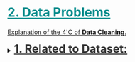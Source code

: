 <h1 style='color:darkcyan;text-decoration:underline'>2. Data Problems</h1>


<div style='width:1000px;margin:auto'>

<p><a href="file:///media/mosaab/Volume/Personal/Development/Courses%20Docs/Data%20Science/0_%20A%20Data%20Science%20Framework%20to%20achieve%2099%20Accuracy/a-data-science-framework-to-achieve-99-accuracy.html#3.21-The-4-C's-of-Data-Cleaning:-Correcting,-Completing,-Creating,-and-Converting">Explanation of the 4'C of <b>Data Cleaning</b>.</a> </p>


<details><summary><span style='color:#333;font-size:25px;font-weight:bold;text-decoration:underline'>1. Related to Dataset:</span></summary>
<p>

<details><summary><b>1. Imbalanced Data set:</b></summary>
<p>

<ul>
<li><p><a href="file:///media/mosaab/Volume/Personal/Development/Courses%20Docs/Applied%20ML%20Course/0_Code/11_Classification%20Algorithms%20in%20Real-World%20problems/1_Dealing%20with%20Imbalanced%20Datasets.html"><span style='color:#333333'><b>1. Imbalanced Data set:</b></span></a> </p></li>

<li><p><a href="https://imbalanced-learn.org/en/stable/over_sampling.html"><span style='color:#333333'><b>2. Another way</b> (better)</span></a> </p></li>
</ul>

</p>
</details>

<details><summary><b>2. Large Dataset:</b></summary>
<p>
<details><summary>From<b>CSV</b> To <b>HDF5</b></summary>
<p>
~~~python
df = pd.read_csv('/kaggle/input/train.csv', chunksize=1000)
~~~
</p>
</details>
<details><summary>From<b>CSV</b> To <b>HDF5</b></summary>
<p>
<ul>
<li><a href="https://stackoverflow.com/questions/27203161/convert-large-csv-to-hdf5"><b>After reading csv</b></a> </li>

<li><a href="file:///media/mosaab/Volume/Personal/Development/Courses%20Docs/Kaggle's%20Notebooks/7_From%20Large%20CSV%20to%20small%20HDF5/__notebook__.html"><b>When we can't read the csv</b></a> </li>
</ul>

</p>
</details>


<details><summary><b>Reduced size of dataset</b></summary>
<p>
~~~python
from tqdm import tqdm_notebook

def reduce_mem_usage(df):
    start_mem = df.memory_usage().sum() / 1024<b>3
    print('~> Memory usage of dataframe is {:.3f} GB'.format(start_mem))

    for col in tqdm_notebook(df.columns):
        col_type = df[col].dtype
        if col_type != object:
                c_min = df[col].min()
                c_max = df[col].max()
                if str(col_type)[:3] == 'int':
                    if c_min > np.iinfo(np.int8).min and c_max < np.iinfo(np.int8).max:
                        df[col] = df[col].astype(np.int8)
                    elif c_min > np.iinfo(np.uint8).min and c_max < np.iinfo(np.uint8).max:
                        df[col] = df[col].astype(np.uint8)
                    elif c_min > np.iinfo(np.int16).min and c_max < np.iinfo(np.int16).max:
                        df[col] = df[col].astype(np.int16)
                    elif c_min > np.iinfo(np.uint16).min and c_max < np.iinfo(np.uint16).max:
                        df[col] = df[col].astype(np.uint16)
                    elif c_min > np.iinfo(np.int32).min and c_max < np.iinfo(np.int32).max:
                        df[col] = df[col].astype(np.int32)
                    elif c_min > np.iinfo(np.uint32).min and c_max < np.iinfo(np.uint32).max:
                        df[col] = df[col].astype(np.uint32)                    
                    elif c_min > np.iinfo(np.int64).min and c_max < np.iinfo(np.int64).max:
                        df[col] = df[col].astype(np.int64)
                    elif c_min > np.iinfo(np.uint64).min and c_max < np.iinfo(np.uint64).max:
                        df[col] = df[col].astype(np.uint64)
                else:
                    if c_min > np.finfo(np.float16).min and c_max < np.finfo(np.float16).max:
                        df[col] = df[col].astype(np.float16)
                    elif c_min > np.finfo(np.float32).min and c_max < np.finfo(np.float32).max:
                        df[col] = df[col].astype(np.float32)
                    else:
                        df[col] = df[col].astype(np.float64)
        ## Comment this if you have NaN value in this column.
        # else:
            # df[col] = df[col].astype('category')

    end_mem = df.memory_usage().sum() / 1024<b>3
    print('~> Memory usage after optimization is: {:.3f} GB'.format(end_mem))
    print('~> Decreased by {:.1f}%'.format(100 * (start_mem - end_mem) / start_mem))
    print('---'*20)
    return df
~~~
</p>
</details>


</p>
</details>

</p>
</details>

<hr>

<details><summary style='font-size:23px;text-decoration:underline'><b>2. Categorical ~> Numerical:</b></summary>
<p>

<details><summary> <b>1. Response Coding</b> </summary>
<p>
~~~python
## Note: Modify [X_train] to fit your code
## NOTE: Modify the dataframe at the end.
def ResponseCoding(train_df, feature, target, alpha=10):
    feature_count = train_df[feature].value_counts()
    n_classes     = train_df[target].nunique()
    feature_dict  = dict()

    # Compute the Response Coding / Mean Replacement.
    for i, denominator in feature_count.items():
        vec = []
        for k in range(0, n_classes):
            nominator         = len(train_df.loc[(train_df[target]==k) & (train_df[feature]==i)])
            laplace_smoothing = (nominator + alpha)/(denominator+(n_classes*alpha))
            vec.append(laplace_smoothing)
        feature_dict[i] = vec
    return feature_dict, feature_count, n_classes


def assignResponseCoding(df, col_id, feature, feature_dict, feature_count, n_classes):
    feature_final = [[] for i in range(n_classes)]
    for idx, row in df.iterrows():
        for i in range(n_classes):
            if row[feature] in dict(feature_count).keys():
                feature_final[i].append(feature_dict[row[feature]][i])
            else:
                feature_final[i].append(1/n_classes)

    return pd.DataFrame({str(col_id): df[col_id],
                         str(feature)+'_responseCoding_0': feature_final[0],
                         str(feature)+'_responseCoding_1': feature_final[1]})
~~~
~~~python
def add_df(df, df_encoding):
    return df.merge(df_encoding, on='id', how='left')
~~~
~~~python
## Response Coding for [Train] & [Test] dataset
# Note: Specify the features here below to be encoded.
features = ['nom_5', 'nom_6', 'nom_7', 'nom_8', 'nom_9']
nom_responseCoding_train = pd.DataFrame({'id': train.id})
nom_responseCoding_test = pd.DataFrame({'id': test.id})

for col in features:
    print(f'~> ResponseCoding for {bg(col+str("..."), "s", "green")}')
    feature_dict, feature_count, n_classes = ResponseCoding(train, 'nom_5', 'target')
   
    print(f'- Assigning {bg("Train", "s")}')
    temp_train = assignResponseCoding(train, 'id', col, feature_dict, feature_count, n_classes)
    nom_responseCoding_train = add_df(nom_responseCoding_train, temp_train)
    
    print(f'- Assigning {bg("Test", "s")}')
    temp_test = assignResponseCoding(test, 'id', col, feature_dict, feature_count, n_classes)
    nom_responseCoding_test = add_df(nom_responseCoding_test, temp_test)
~~~
</p>
</details>

<details><summary><b>2.1 One-Hot Encoding (Nominal)</b> </summary>
<p>
~~~

from sklearn.preprocessing import LabelEncoder
le = LabelEncoder()
for col in df_copy.columns:
    df_copy[col] = le.fit_transform(df_copy[col])
~~~ 
</p>
</details>


<details><summary><b>2.2 One-Hot Encoding (Ordinal)</b></summary>
<p style="margin: 0">
<p><a href="https://www.kaggle.com/jemseow/machine-learning-to-predict-app-ratings">See <b>Code</b> in Kaggle</a> </p>

~~~python
#Cleaning of content rating classification
RatingL = df['Content Rating'].unique()
RatingDict = {}

for i in range(len(RatingL)):
    RatingDict[RatingL[i]] = i
   
df['Content Rating'] = df['Content Rating'].map(RatingDict).astype(int)
~~~
</p>
</details>



<details><summary><b>2.3 Dummy</b> Variables</summary>
<p style="margin: 0">
<p><a href="file:///media/mosaab/Volume/Personal/Development/Courses%20Docs/Data%20Science/11_Decision%20Tree,%20Random%20Forest/2_Decision%20Trees%20and%20Random%20Forest%20Project-Mosaab.html#Get-Dummy-Variable">Dummy Variable in Action</a> </p>

~~~python
# Always remove one column of the dummy variables.
cat_feats = ['Categorical Column name']

final_data = pd.get_dummies(whole_dataset, columns=cat_feats, drop_first=True)
~~~

~~~python
# Select all the categorical variables then get the dummy variables out of them
cat_vars = df.select_dtypes(include=['object']).copy().columns
for var in cat_vars:
	# For each cat add dummy var, drop original column
	df = pd.concat([df.drop(var, axis=1), pd.get_dummies(df[var], prefix=var, prefix_sep='_', drop_first=True, dummy_na=dummy_na)], axis=1)
~~~

<h4>We can make the dummy variables sparse in order to make it fit into memory, then convert it back to form which suitable for models to handle.</h4>
<h4>Note: (.sparse.to_coo().tocsr()) is responsible to make it suitable for models to handle.</h4>
~~~python
X_comb_onehot = pd.get_dummies(pd.concat([X_train, X_test]), sparse=True, columns=X_train.columns)
X_train_sparse = X_comb_onehot.loc[y_train.index].sparse.to_coo().tocsr()
X_test_sparse = X_comb_onehot.drop(index=y_train.index).sparse.to_coo().tocsr()

lr_params = dict(solver="lbfgs", C=0.2, max_iter=5000, random_state=0)
models = [LogisticRegression(**lr_params).fit(X_train_sparse[t], y_train[t])
          for t, _ in KFold(5, random_state=0).split(X_train_sparse)]
~~~
</p>
</details>

<details><summary>From <b>One-Hot Encoding</b> To <b>Ordinal</b></summary>
<p>
~~~
ind['inst'] = np.argmax(np.array(ind[[c for c in ind if c.startswith('instl')]]), axis = 1)
~~~ 
</p>
</details>

<details><summary><b>3. Label Encoder</b></summary>
<p style="margin: 0">
~~~python
df[col] = df[col].factorize()[0]
~~~
~~~python
# Create a label encoder object
le = LabelEncoder()
le_count = 0

# Iterate through the columns
for col in app_train:
    if app_train[col].dtype == 'object':
        # If 2 or fewer unique categories
        if len(list(app_train[col].unique())) <= 2:
            # Train on the training data
            le.fit(app_train[col])
            # Transform both training and testing data
            app_train[col] = le.transform(app_train[col])
            app_test[col] = le.transform(app_test[col])
            
            # Keep track of how many columns were label encoded
            le_count += 1
            
print('%d columns were label encoded.' % le_count)
~~~
<h4> 2. A Better Version</h4>
~~~python
from tqdm import tqdm_notebook

cat_columns = [col for col in train.columns if col not in ['id', 'target', 'dataset_type']]
for col in tqdm_notebook(cat_columns):
    le = LabelEncoder()
    le.fit(list(train[col].astype(str).values) + list(test[col].astype(str).values))
    train[col] = le.transform(list(train[col].astype(str).values))
    test[col] = le.transform(list(test[col].astype(str).values))   
~~~
</p>
</details>

<details><summary> <b>4. Thermometer Encoding [Ordinal]</b></summary>
<p>
<h4>Note:</h4>
<p class='alert alert-info'>&nbsp;&nbsp;&nbsp;&nbsp;You can encode ordinal data using the thermometer trick. If there are 𝑁 possible values for the variable, then you map each value to a 𝑁-vector, where you put a 1 in the position that matches the value of the variable and all subsequent position.
<br><br>
&nbsp;&nbsp;&nbsp;&nbsp;For instance: first place ↦(1,1,1), second place ↦(0,1,1), third place ↦(0,0,1).</p>

<h4>1. Build the Class.</h4>
~~~python
from sklearn.base import TransformerMixin
from itertools import repeat
import scipy


class ThermometerEncoder(TransformerMixin):
    """
    Assumes all values are known at fit
    """
    def __init__(self, sort_key=None):
        self.sort_key = sort_key
        self.value_map_ = None
    
    def fit(self, X, y=None):
        self.value_map_ = {val: i for i, val in enumerate(sorted(X.unique(), key=self.sort_key))}
        return self
    
    def transform(self, X, y=None):
        values = X.map(self.value_map_)
        
        possible_values = sorted(self.value_map_.values())
        
        idx1 = []
        idx2 = []
        
        all_indices = np.arange(len(X))
        
        for idx, val in enumerate(possible_values[:-1]):
            new_idxs = all_indices[values > val]
            idx1.extend(new_idxs)
            idx2.extend(repeat(idx, len(new_idxs)))
            
        result = scipy.sparse.coo_matrix(([1] * len(idx1), (idx1, idx2)), shape=(len(X), len(possible_values)), dtype="int8")
            
        return result
~~~

<h4>2. How to use</h4>
~~~python
thermos=[]
for col in ["ord_1", "ord_2", "ord_3", "ord_4", "ord_5a", "day", "month"]:
    if col=="ord_1":
        sort_key=['Novice', 'Contributor', 'Expert', 'Master', 'Grandmaster'].index
    elif col=="ord_2":
        sort_key=['Freezing', 'Cold', 'Warm', 'Hot', 'Boiling Hot', 'Lava Hot'].index
    elif col in ["ord_3", "ord_4", "ord_5a"]:
        sort_key=str
    elif col in ["day", "month"]:
        sort_key=int
    else:
        raise ValueError(col)
    
    enc=ThermometerEncoder(sort_key=sort_key)
    thermos.append(enc.fit_transform(X[col]))
~~~
</p>
</details>

<details><summary> <b>5. Feature Hashing</b></summary>
<p>
<h4> Using FeatureHasher (Multiple Columns)</h4>
~~~python
from sklearn.feature_extraction import FeatureHasher

X_train_hash=X.copy()
for c in X.columns:
    X_train_hash[c]=X[c].astype('str')
    
hashing=FeatureHasher(input_type='string')
train=hashing.transform(X_train_hash.values)

print('train data set has got {} rows and {} columns'.format(train.shape[0],train.shape[1]))
<h4><h4># Result <h4><h4><h4>
train data set has got 300000 rows and 1048576 columns
~~~

<h4> Using Hash Function (One Column)</h4>
~~~python
for col in high_card_feats:
    enc_nom_1 = train[col].value_counts(normalize=True)
    train[f'freq_{col}'] = train[col].apply(lambda x: enc_nom_1[x])
~~~
</p>
</details>


<details><summary> <b>6. Encoding with dataset statistics</b></summary>
<p>
~~~python
## The easiest way to do it is replace every category with the number of times that we saw it in the dataset. 

X_train_stat=X.copy()
for c in X_train_stat.columns:
    if(X_train_stat[c].dtype=='object'):
        X_train_stat[c]=X_train_stat[c].astype('category')
        counts=X_train_stat[c].value_counts()
        counts=counts.sort_index()
        counts=counts.fillna(0)
        counts += np.random.rand(len(counts))/1000
        X_train_stat[c].cat.categories=counts
~~~
</p>
</details>


<details><summary> <b>7. Encoding Cyclic Features (Day, Month, ...)</b></summary>
<p>
~~~python
X_train_cyclic=X.copy()
columns=['day','month']
for col in columns:
    X_train_cyclic[col+'_sin']=np.sin((2*np.pi*X_train_cyclic[col])/max(X_train_cyclic[col]))
    X_train_cyclic[col+'_cos']=np.cos((2*np.pi*X_train_cyclic[col])/max(X_train_cyclic[col]))
X_train_cyclic=X_train_cyclic.drop(columns,axis=1)
~~~
</p>
</details>

<details><summary> <b>8. Target Encoding (similar to Response Coding)</b></summary>
<p>
<blockquote>
  <p><b>NOTE</b>: Target-based encoding is numerization of categorical variables via target. In this method, we replace the categorical variable with just one new numerical variable and replace each category of the categorical variable with its corresponding probability of the target (if categorical) or average of the target (if numerical). The main drawbacks of this method are its dependency to the distribution of the target, and its lower predictability power compare to the binary encoding method.</p>
</blockquote>
~~~python
X_target=df_train.copy()
X_target['day']=X_target['day'].astype('object')
X_target['month']=X_target['month'].astype('object')
for col in X_target.columns:
    if (X_target[col].dtype=='object'):
        target= dict ( X_target.groupby(col)['target'].agg('sum')/X_target.groupby(col)['target'].agg('count'))
        X_target[col]=X_target[col].replace(target).values
~~~
</p>
</details>

<details><summary><b>10. Encoding [Ordinal] Features</b></summary>
<p>

~~~python
# Importing categorical options of pandas
from pandas.api.types import CategoricalDtype 

# seting the orders of our ordinal features
ord_1 = CategoricalDtype(categories=['Novice', 'Contributor','Expert', 
                                     'Master', 'Grandmaster'], ordered=True)
ord_2 = CategoricalDtype(categories=['Freezing', 'Cold', 'Warm', 'Hot',
                                     'Boiling Hot', 'Lava Hot'], ordered=True)
ord_3 = CategoricalDtype(categories=['a', 'b', 'c', 'd', 'e', 'f', 'g',
                                     'h', 'i', 'j', 'k', 'l', 'm', 'n', 'o'], ordered=True)
ord_4 = CategoricalDtype(categories=['A', 'B', 'C', 'D', 'E', 'F', 'G', 'H', 'I',
                                     'J', 'K', 'L', 'M', 'N', 'O', 'P', 'Q', 'R',
                                     'S', 'T', 'U', 'V', 'W', 'X', 'Y', 'Z'], ordered=True)
~~~

~~~python
# Transforming ordinal Features
df_train.ord_1 = df_train.ord_1.astype(ord_1)
df_train.ord_2 = df_train.ord_2.astype(ord_2)
df_train.ord_3 = df_train.ord_3.astype(ord_3)
df_train.ord_4 = df_train.ord_4.astype(ord_4)

# test dataset
df_test.ord_1 = df_test.ord_1.astype(ord_1)
df_test.ord_2 = df_test.ord_2.astype(ord_2)
df_test.ord_3 = df_test.ord_3.astype(ord_3)
df_test.ord_4 = df_test.ord_4.astype(ord_4)
~~~
</p>
</details>

<details><summary><b>11. Encoding</b> using <b>ASCII Code</b> (Ordinal Features)</summary>
<p>

~~~python
### Credit of this features to: 
## https://www.kaggle.com/gogo827jz/catboost-baseline-with-feature-importance

import string

# Then encode 'ord_5' using ACSII values

# Option 1: Add up the indices of two letters in string.ascii_letters
df_train['ord_5_oe_add'] = df_train['ord_5'].apply(lambda x:sum([(string.ascii_letters.find(letter)+1) for letter in x]))
df_test['ord_5_oe_add'] = df_test['ord_5'].apply(lambda x:sum([(string.ascii_letters.find(letter)+1) for letter in x]))

# Option 2: Join the indices of two letters in string.ascii_letters
df_train['ord_5_oe_join'] = df_train['ord_5'].apply(lambda x:float(''.join(str(string.ascii_letters.find(letter)+1) for letter in x)))
df_test['ord_5_oe_join'] = df_test['ord_5'].apply(lambda x:float(''.join(str(string.ascii_letters.find(letter)+1) for letter in x)))

# Option 3: Split 'ord_5' into two new columns using the indices of two letters in string.ascii_letters, separately
df_train['ord_5_oe1'] = df_train['ord_5'].apply(lambda x:(string.ascii_letters.find(x[0])+1))
df_test['ord_5_oe1'] = df_test['ord_5'].apply(lambda x:(string.ascii_letters.find(x[0])+1))

df_train['ord_5_oe2'] = df_train['ord_5'].apply(lambda x:(string.ascii_letters.find(x[1])+1))
df_test['ord_5_oe2'] = df_test['ord_5'].apply(lambda x:(string.ascii_letters.find(x[1])+1))

for col in ['ord_5_oe1', 'ord_5_oe2', 'ord_5_oe_add', 'ord_5_oe_join']:
    df_train[col]= df_train[col].astype('float64')
    df_test[col]= df_test[col].astype('float64')
~~~

~~~python
train[['ord_5', 'ord_5_oe_add', 'ord_5_oe_join', 'ord_5_oe1', 'ord_5_oe2']].head()
~~~
</p>
</details>

<details><summary> <b>12. Frequency Encoding</b></summary>
<p>
~~~python
for col in high_card_feats:
    enc_nom_1 = train[col].value_counts(normalize=True)
    train[f'freq_{col}'] = train[col].apply(lambda x: enc_nom_1[x])
~~~
~~~python
encoding  = df.groupby(col).size()
encoding /= len(df)
df[col]      = df[col].map(encoding)
~~~
</p>
</details>

<details><summary><b>13. Encoding Librariy</b></summary>
<p>
~~~python
from category_encoders.ordinal import OrdinalEncoder
from category_encoders.woe import WOEEncoder
from category_encoders.target_encoder import TargetEncoder
from category_encoders.sum_coding import SumEncoder
from category_encoders.m_estimate import MEstimateEncoder
from category_encoders.backward_difference import BackwardDifferenceEncoder
from category_encoders.leave_one_out import LeaveOneOutEncoder
from category_encoders.helmert import HelmertEncoder
from category_encoders.cat_boost import CatBoostEncoder
from category_encoders.james_stein import JamesSteinEncoder
from category_encoders.one_hot import OneHotEncoder
~~~
</p>
</details>


</p>
</details>

<hr>

<details><summary style='font-size:23px;text-decoration:underline'><b>3. Outliers</b></summary>
<p>

<p><a href="https://scikit-learn.org/stable/modules/generated/sklearn.neighbors.LocalOutlierFactor.html">1. Local Outlier Factor</a></p>

<details><summary><b>Winsorization</b></summary>
<p>
~~~python
UPPERBOUND, LOWERBOUND = np.percentile(x, [1, 99])
y = np.clip(x, UPPERBOUND, LOWERBOUND)
pd.Series(y).hist(bins=30);
~~~
</p>
</details>

</p>
</details>


<hr>

<details><summary style='font-size:23px;text-decoration:underline'><b>4. Data Preprocessing:</b></summary>
<p>
 <b>NOTE:</b> Review <b>Numeric Features</b> from how to win kaggle competition course.
<details><summary><b>1. Normalization</b></summary>
<p>
~~~python
sklearn.preprocessing.MinMaxScaler
~~~
</p>
</details>

 
<details><summary><b>2. Standardization</b></summary>
<p>
~~~python
sklearn.preprocessing.StandardScaler
~~~
</p>
</details>

 
<details><summary><b>3. Rank</b></summary>
<p>
~~~python
scipy.stats.rankdata
~~~
</p>
</details>

 
<details><summary><b>1. Logrithmic & Square Root</b></summary>
<p>
~~~python
np.log(1+x)

np.sqrt(1+x)
~~~
</p>
</details>



</p>
</details>

<hr>

<details><summary style='font-size:23px;text-decoration:underline'><b>5. Missing Values</b></summary>
<p>

<details><summary><b>Table contains # of Missing values & its percentage</b></summary>
<p>
~~~python
# Function to calculate missing values by column# Funct 
def missing_values_table(df):
    # total missing values
    mis_val = df.isnull().sum()
    
    # Percentage of missing values
    mis_val_percent = 100 * df.isnull().sum() / len(df)
    
    # Make a table with results
    mis_val_table_ren_columns = pd.concat([mis_val, mis_val_percent], axis=1, keys=['Missing Values', 'Percent'])
    
    # Rename the columns
    # mis_val_table_ren_columns.rename(columns={0:'Missing Values', 1:'Percent'}, inplace=1)
    
    # Sort the table based on the percentage of missing data
    mis_val_table_ren_columns = mis_val_table_ren_columns[mis_val_table_ren_columns.iloc[:, 1] != 0].sort_values(by=['Percent'], ascending=0).round(1)
    
    # Print some summary information
    print('Your selected dataframe has '+str(df.shape[1])+' Columns.\nThere are '+str(mis_val_table_ren_columns.shape[0])+' Columns that have missing values.')
    
    # Reutrn the dataframe with missing information
    return mis_val_table_ren_columns
        
# Missing values statistics
missing_values = missing_values_table(app_train)
missing_values.head(20)
~~~
</p>
</details>
<details><summary><b>Finding</b> NaN values</summary>
<p>1) <a href="file:///media/mosaab/Volume/Personal/Development/Courses%20Docs/Data%20Science/9_Logistic%20Regression/1_Titanic-Logistic%20Regression.html#Missing-Data">See the <b>Result</b>.</a></p>
<p style="margin: 0">
~~~python
df.isnull().sum()
~~~
~~~python
plt.figure(figsize=(12, 8))
sns.heatmap(train.isnull(), cmap='viridis', yticklabels=False, cbar=False)
~~~
</p>
</details>

<details><summary><b>Fill out</b> the *missing* data</summary>
<p style="margin: 0">
<p><a href="file:///media/mosaab/Volume/Personal/Development/Courses%20Docs/Data%20Science/10_%20K-Nearest%20Neighbors%20/1_step-by-step-diabetes-classification-knn-detailed.html#Skewness">Explanation for when to choose <b>Mean</b>, <b>Median</b>, or <b>Mode</b> to fill out the missing data.</a></p>
~~~python
data['Column Name'].fillna('Text to FIll', inplace=True)

# Replace values (here: from -1 to NaN)
data.Column_name.replace(-1, None, inplace=True)
~~~
</p>
</details>

<details><summary><b>Drop</b> the *missing* data <b>(skewness)</b></summary>
<p style="margin: 0">

~~~python
# Remove all the rows that contain any number of missing values
data.dropna(axis=0)

# Remove all the columns that contain any number of missing values
data.dropna(axis=1)

# Remove ONLY the rows that each cell in it has no value
data.dropna(how='all', axis=0)

# Drop ONLY the rows with missing values in column 3 or column 1
# Note: The default for `how` is `any`.
data.dropna(how='any', subset=['column 3', 'column 1'], axis=0)
~~~
</p>
</details>

<details><summary><b>Remove</b> missing values with <b>Threshold</b></summary>
<p style="margin: 0">
~~~python
def remove_missing_columns(train, test, threshold = 90):
    # Calculate missing stats for train and test (remember to calculate a percent!)
    train_miss = pd.DataFrame(train.isnull().sum())
    train_miss['percent'] = 100 * train_miss[0] / len(train)
    
    test_miss = pd.DataFrame(test.isnull().sum())
    test_miss['percent'] = 100 * test_miss[0] / len(test)
    
    # list of missing columns for train and test
    missing_train_columns = list(train_miss.index[train_miss['percent'] > threshold])
    missing_test_columns = list(test_miss.index[test_miss['percent'] > threshold])
    
    # Combine the two lists together
    missing_columns = list(set(missing_train_columns + missing_test_columns))
    
    # Print information
    print('There are %d columns with greater than %d%% missing values.' % (len(missing_columns), threshold))
    
    # Drop the missing columns and return
    train = train.drop(columns = missing_columns)
    test = test.drop(columns = missing_columns)
    
    return train, test
~~~
</p>
</details>

<details><summary><b>Add</b> a column containing the number of <b>NaN</b>s for a specific column</summary>
<p style="margin: 0">
~~~python
# NOTE: It treats NaN like a categorical variable, so it creates a column for it.
dummy_cols_df = pd.get_dummies(df['col 1'], dummy_na=True)
~~~
</p>
</details>

<details><summary><b>Sklearn Imputer</b> </summary>
<p style="margin: 0">
~~~python
# Make a new dataframe for polynomial features
poly_features = app_train[['EXT_SOURCE_1', 'EXT_SOURCE_2', 'EXT_SOURCE_3', 'DAYS_BIRTH', 'TARGET']]
poly_features_test = app_test[['EXT_SOURCE_1', 'EXT_SOURCE_2', 'EXT_SOURCE_3', 'DAYS_BIRTH']]

# imputer for handling missing values
from sklearn.preprocessing import Imputer
imputer = Imputer(strategy = 'median')

poly_target = poly_features['TARGET']

poly_features = poly_features.drop(columns = ['TARGET'])

# Need to impute missing values
poly_features = imputer.fit_transform(poly_features)
poly_features_test = imputer.transform(poly_features_test)
~~~
</p>
</details>

</p>
</details>

<hr>

<details><summary style='font-size:23px;text-decoration:underline'><b>6. Multi-Collinearity</b></summary>
<p>

 <details><summary><b>1. Using Variance Inflation Fator</b></summary>
<p><a href="file:///media/mosaab/Volume/Courses/Computer%20Science/Advanced/Machine%20Learning/Udacity/Udacity%20-%20Data%20Scientist%20Nanodegree%20nd025%20v1.0.0/Part%2012-Module%2001-Lesson%2015_Multiple%20Linear%20Regression/17.%20Screencast%20Multicollinearity%20%20VIFs.html">See the <b>video</b></a> </p>
<p>
~~~python
from patsy import dmatrices
from statsmodels.stats.outliers_influence import variance_inflation_factor

def vif(df, target):
    df = df._get_numeric_data() #drop non-numeric cols
    cols = list(df.columns[:30])
    cols.remove(target)
    features = "+".join(cols)
    
    y, X = dmatrices(str(target)+'~'+str(features), df, return_type='dataframe')
    
    vif_df = pd.DataFrame()
    vif_df['Feature']    = X.columns
    vif_df['VIF Factor'] = [variance_inflation_factor(X.values, i) for i in range(X.shape[1])]
    
    return vif_df.round(3).sort_values(by=['VIF Factor'], ascending=False)
~~~
</p>
</details>

 <details><summary><b>2. Using Correlation matrix (pearson)</b></summary>
<p>

 <details><summary><b>2.1 Pearson Correlation</b></summary>
<p>

<p><a href="file:///media/mosaab/Volume/Personal/Development/Courses%20Docs/Kaggle's%20Notebooks/3_Home%20Credit%20Loans/1_Start%20Here:%20A%20Gentle%20Introduction.html#Exterior-Sources">See <b>Notebook</b></a> </p>

~~~python
plt.figure(figsize = (8, 6))

# Heatmap of correlations
sns.heatmap(data_train.corr(), cmap = plt.cm.RdYlBu_r, vmin = -0.25, annot = True, vmax = 0.6, fmt='d')
plt.title('Correlation Heatmap');
~~~

~~~python
# Calculate all correlations in dataframe
corrs = abs(train.corr())
corrs = corrs.sort_values('TARGET', ascending = False)

# Ten most positive correlations
pd.DataFrame(corrs['TARGET'].head(10))
~~~

~~~python
## Remove the colinear variables ###
# Set the threshold
threshold = 0.8

# Empty dictionary to hold correlated variables
above_threshold_vars = {}

# For each column, record the variables that are above the threshold
for col in corrs:
    above_threshold_vars[col] = list(corrs.index[corrs[col] > threshold])

# Track columns to remove and columns already examined
cols_to_remove = []
cols_seen = []
cols_to_remove_pair = []

# Iterate through columns and correlated columns
for key, value in above_threshold_vars.items():
    # Keep track of columns already examined
    cols_seen.append(key)
    for x in value:
        if x == key:
            next
        else:
            # Only want to remove one in a pair
            if x not in cols_seen:
                cols_to_remove.append(x)
                cols_to_remove_pair.append(key)
            
cols_to_remove = list(set(cols_to_remove))
print('Number of columns to remove: ', len(cols_to_remove))

# remove the variables
train_corrs_removed = train.drop(columns = cols_to_remove)
test_corrs_removed = test.drop(columns = cols_to_remove)

print('Training Corrs Removed Shape: ', train_corrs_removed.shape)
print('Testing Corrs Removed Shape: ', test_corrs_removed.shape)
~~~
</p>
</details>

 <details><summary><b>2.2 Spearman Correlation</b></summary>
<p>
<p><a href="file:///media/mosaab/Volume/Personal/Development/Courses%20Docs/Kaggle's%20Notebooks/5_Cargo%20Rican%20HouseHold/1_Costa%20Rican%20Household%20Poverty%20Level%20Prediction.html"><b>Notebook</b></a> </p>

<h4> 1. Compute Spearman & P-value</h4>
~~~python
import warnings
warnings.filterwarnings('ignore', category = RuntimeWarning)

feats = []
scorr = []
pvalues = []

# Iterate through each column
for c in heads:
    # Only valid for numbers
    if heads[c].dtype != 'object':
        feats.append(c)
        
        # Calculate spearman correlation
        scorr.append(spearmanr(train_heads[c], train_heads['Target']).correlation)
        pvalues.append(spearmanr(train_heads[c], train_heads['Target']).pvalue)

scorrs = pd.DataFrame({'feature': feats, 'scorr': scorr, 'pvalue': pvalues}).sort_values('scorr')

print('Most negative Spearman correlations:')
print(scorrs.head())
print('\nMost positive Spearman correlations:')
print(scorrs.dropna().tail())
~~~

<h4> 2. Calculate differences b/w spearman and pearson</h4>
~~~python
corrs = pcorrs.merge(scorrs, on = 'feature')
corrs['diff'] = corrs['pcorr'] - corrs['scorr']

corrs.sort_values('diff').head()
~~~
</p>
</details>

 <details><summary>2.2 Find <b>Correlation</b> b/w every 2 features</summary>
<p>
~~~python
correlations = train_df[features].corr().abs().unstack().sort_values(kind="quicksort").reset_index()
correlations = correlations[correlations['level_0'] != correlations['level_1']]
correlations.head(10)
~~~
</p>
</details>

</p>
</details>